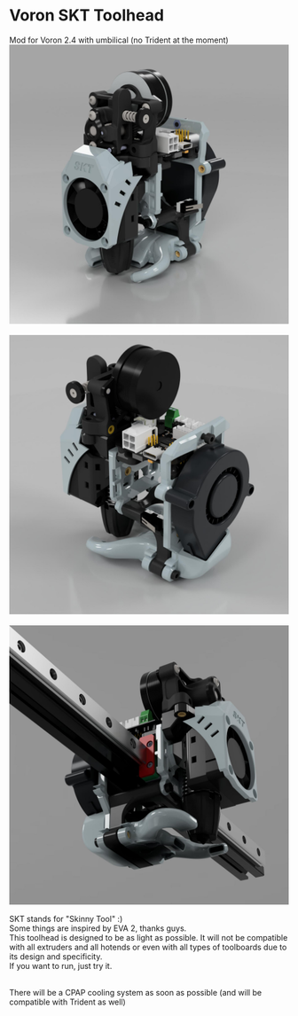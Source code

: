 # Voron SKT Toolhead
Mod for Voron 2.4 with umbilical (no Trident at the moment)
<br/>
![Alt text](./Images/skt_1.jpg)<br/>
<br/>
![Alt text](./Images/skt_2.jpg)<br/>
<br/>
![Alt text](./Images/skt_3.jpg)<br/>


SKT stands for "Skinny Tool" :)<br/>
Some things are inspired by EVA 2, thanks guys.<br/>
This toolhead is designed to be as light as possible. It will not be compatible with all extruders and all hotends or even with all types of toolboards due to its design and specificity.<br/>
If you want to run, just try it.<br/><br/>

There will be a CPAP cooling system as soon as possible (and will be compatible with Trident as well)